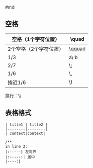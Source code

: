 #md 
## 空格

| 空格（1个字符位置）   | \\quad  |
| ------------ | ------- |
| 2个空格（2个字符位置） | \\qquad |
| 1/3          | a\\ b   |
| 2/7          | \\;     |
| 1/6          | \\,     |
| 挨近1/6        | \\!     |
换行：\\\

## 表格格式
```
| title1 | title2 |
|--------|--------|
| context|context|

/** 
in line 2: 
|:-----| 左对齐
|:-----:| 居中
|----:|
```


